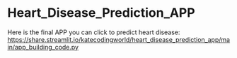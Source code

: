 # Heart_Disease_Prediction_APP
Here is the final APP you can click to predict heart disease:
https://share.streamlit.io/katecodingworld/heart_disease_prediction_app/main/app_building_code.py
